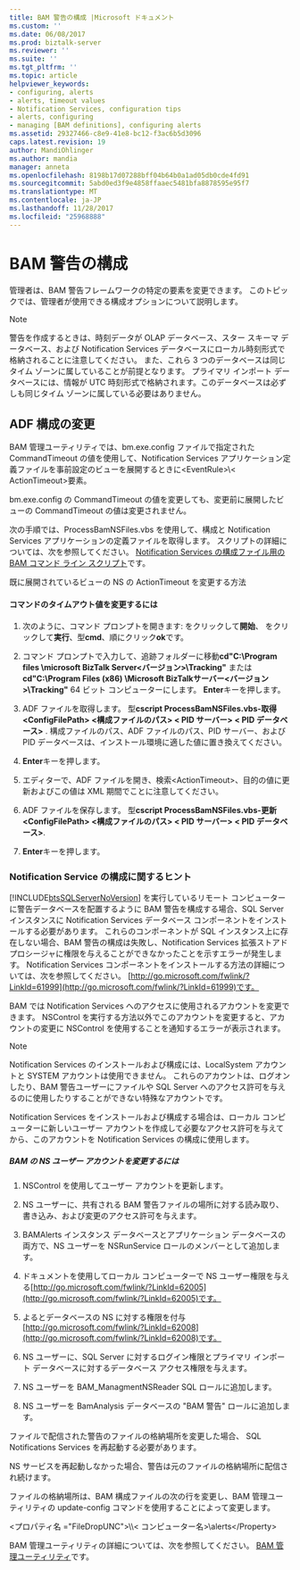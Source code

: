 ```yaml
---
title: BAM 警告の構成 |Microsoft ドキュメント
ms.custom: ''
ms.date: 06/08/2017
ms.prod: biztalk-server
ms.reviewer: ''
ms.suite: ''
ms.tgt_pltfrm: ''
ms.topic: article
helpviewer_keywords:
- configuring, alerts
- alerts, timeout values
- Notification Services, configuration tips
- alerts, configuring
- managing [BAM definitions], configuring alerts
ms.assetid: 29327466-c8e9-41e8-bc12-f3ac6b5d3096
caps.latest.revision: 19
author: MandiOhlinger
ms.author: mandia
manager: anneta
ms.openlocfilehash: 8198b17d07288bff04b64b0a1ad05db0cde4fd91
ms.sourcegitcommit: 5abd0ed3f9e4858ffaaec5481bfa8878595e95f7
ms.translationtype: MT
ms.contentlocale: ja-JP
ms.lasthandoff: 11/28/2017
ms.locfileid: "25968888"
---
```

# <a name="configuring-bam-alerts"></a>BAM 警告の構成
管理者は、BAM 警告フレームワークの特定の要素を変更できます。 このトピックでは、管理者が使用できる構成オプションについて説明します。  
  
> [!NOTE]
>  警告を作成するときは、時刻データが OLAP データベース、スター スキーマ データベース、および Notification Services データベースにローカル時刻形式で格納されることに注意してください。 また、これら 3 つのデータベースは同じタイム ゾーンに属していることが前提となります。 プライマリ インポート データベースには、情報が UTC 時刻形式で格納されます。このデータベースは必ずしも同じタイム ゾーンに属している必要はありません。  
  
## <a name="changing-the-adf-configuration"></a>ADF 構成の変更  
 BAM 管理ユーティリティでは、bm.exe.config ファイルで指定された CommandTimeout の値を使用して、Notification Services アプリケーション定義ファイルを事前設定のビューを展開するときに\<EventRule\>\\< ActionTimeout\>要素。  
  
 bm.exe.config の CommandTimeout の値を変更しても、変更前に展開したビューの CommandTimeout の値は変更されません。  
  
 次の手順では、ProcessBamNSFiles.vbs を使用して、構成と Notification Services アプリケーションの定義ファイルを取得します。 スクリプトの詳細については、次を参照してください。 [Notification Services の構成ファイル用の BAM コマンド ライン スクリプト](../core/bam-command-line-script-for-notification-services-configuration-files.md)です。  
  
 既に展開されているビューの NS の ActionTimeout を変更する方法  
  
#### <a name="to-change-the-command-timeout-value"></a>コマンドのタイムアウト値を変更するには  
  
1.  次のように、コマンド プロンプトを開きます: をクリックして**開始**、 をクリックして**実行**、型**cmd**、順にクリック**ok**です。  
  
2.  コマンド プロンプトで入力して、追跡フォルダーに移動**cd"C:\Program files \microsoft BizTalk Server\<バージョン\>\Tracking"** または**cd"C:\Program Files (x86) \Microsoft BizTalkサーバー\<バージョン\>\Tracking"** 64 ビット コンピューターにします。 **Enter**キーを押します。  
  
3.  ADF ファイルを取得します。 型**cscript ProcessBamNSFiles.vbs-取得\<ConfigFilePath\> \<構成ファイルのパス\> \< PID サーバー\> \< PID データベース\>** . 構成ファイルのパス、ADF ファイルのパス、PID サーバー、および PID データベースは、インストール環境に適した値に置き換えてください。  
  
4.  **Enter**キーを押します。  
  
5.  エディターで、ADF ファイルを開き、検索\<ActionTimeout\>、目的の値に更新およびこの値は XML 期間でことに注意してください。  
  
6.  ADF ファイルを保存します。 型**cscript ProcessBamNSFiles.vbs-更新\<ConfigFilePath\> \<構成ファイルのパス\> \< PID サーバー\> \< PID データベース\>**.  
  
7.  **Enter**キーを押します。  
  
### <a name="notification-service-configuration-tips"></a>Notification Service の構成に関するヒント  
 [!INCLUDE[btsSQLServerNoVersion](../includes/btssqlservernoversion-md.md)] を実行しているリモート コンピューターに警告データベースを配置するように BAM 警告を構成する場合、SQL Server インスタンスに Notification Services データベース コンポーネントをインストールする必要があります。 これらのコンポーネントが SQL インスタンス上に存在しない場合、BAM 警告の構成は失敗し、Notification Services 拡張ストアド プロシージャに権限を与えることができなかったことを示すエラーが発生します。 Notification Services コンポーネントをインストールする方法の詳細については、次を参照してください。 [http://go.microsoft.com/fwlink/?LinkId=61999](http://go.microsoft.com/fwlink/?LinkId=61999)です。  
  
 BAM では Notification Services へのアクセスに使用されるアカウントを変更できます。 NSControl を実行する方法以外でこのアカウントを変更すると、アカウントの変更に NSControl を使用することを通知するエラーが表示されます。  
  
> [!NOTE]
>  Notification Services のインストールおよび構成には、LocalSystem アカウントと SYSTEM アカウントは使用できません。 これらのアカウントは、ログオンしたり、BAM 警告ユーザーにファイルや SQL Server へのアクセス許可を与えるのに使用したりすることができない特殊なアカウントです。  
>   
>  Notification Services をインストールおよび構成する場合は、ローカル コンピューターに新しいユーザー アカウントを作成して必要なアクセス許可を与えてから、このアカウントを Notification Services の構成に使用します。  
  
##### <a name="to-change-ns-user-account-for-bam"></a>BAM の NS ユーザー アカウントを変更するには  
  
1.  NSControl を使用してユーザー アカウントを更新します。  
  
2.  NS ユーザーに、共有される BAM 警告ファイルの場所に対する読み取り、書き込み、および変更のアクセス許可を与えます。  
  
3.  BAMAlerts インスタンス データベースとアプリケーション データベースの両方で、NS ユーザーを NSRunService ロールのメンバーとして追加します。  
  
4.  ドキュメントを使用してローカル コンピューターで NS ユーザー権限を与える[http://go.microsoft.com/fwlink/?LinkId=62005](http://go.microsoft.com/fwlink/?LinkId=62005)です。  
  
5.  よるとデータベースの NS に対する権限を付与[http://go.microsoft.com/fwlink/?LinkId=62008](http://go.microsoft.com/fwlink/?LinkId=62008)です。  
  
6.  NS ユーザーに、SQL Server に対するログイン権限とプライマリ インポート データベースに対するデータベース アクセス権限を与えます。  
  
7.  NS ユーザーを BAM_ManagmentNSReader SQL ロールに追加します。  
  
8.  NS ユーザーを BamAnalysis データベースの "BAM 警告" ロールに追加します。  
  
 ファイルで配信された警告のファイルの格納場所を変更した場合、 SQL Notifications Services を再起動する必要があります。  
  
 NS サービスを再起動しなかった場合、警告は元のファイルの格納場所に配信され続けます。  
  
 ファイルの格納場所は、BAM 構成ファイルの次の行を変更し、BAM 管理ユーティリティの update-config コマンドを使用することによって変更します。  
  
 \<プロパティ名 ="FileDropUNC"\>\\\\< コンピューター名\>\alerts\</Property\>  
  
 BAM 管理ユーティリティの詳細については、次を参照してください。 [BAM 管理ユーティリティ](../core/bam-management-utility.md)です。